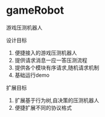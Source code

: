 # gameRobot
游戏压测机器人

设计目标

1. 便捷接入的游戏压测机器人
2. 提供请求消息一应一答压测流程
3. 提供各个模块有序请求,随机请求机制
4. 基础运行demo

扩展目标
1. 扩展基于行为树,自决策的压测机器人
2. 便捷扩展不同的协议格式